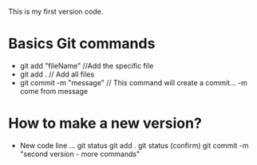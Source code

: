 This is my first version code.

# Basics Git commands 

- git add "fileName" //Add the specific file
- git add . // Add all files
- git commit -m "message" // This command will create a commit... -m come from message  

# How to make a new version?

- New code line
...
git status
git add .
git status (confirm)
git commit -m "second version - more commands"
